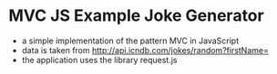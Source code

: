 # MVC JS Example Joke Generator

- a simple implementation of the pattern MVC in JavaScript
- data is taken from http://api.icndb.com/jokes/random?firstName=
- the application uses the library request.js
